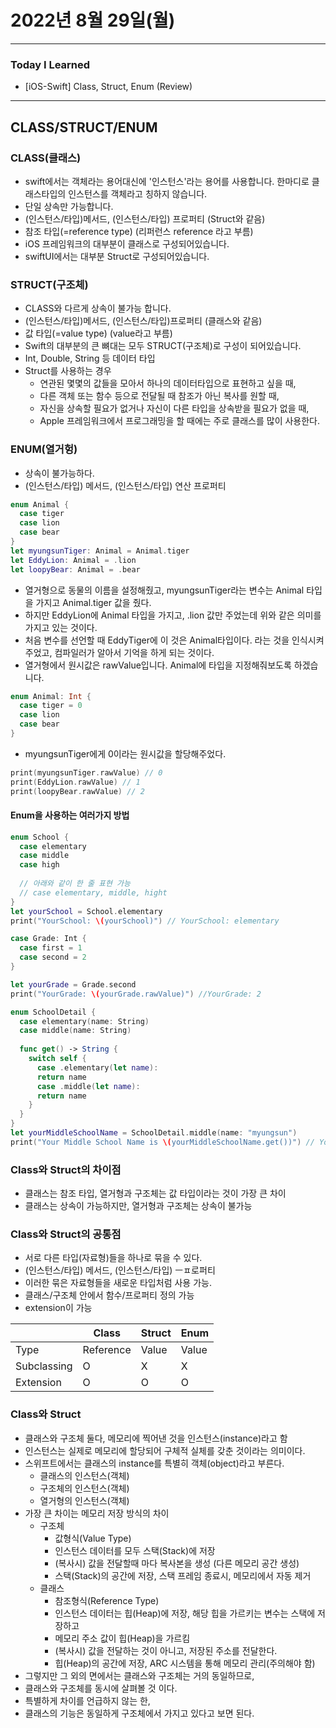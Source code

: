 # 2022년 8월 29일(월)

---

### Today I Learned

- [iOS-Swift] Class, Struct, Enum (Review)

---

## CLASS/STRUCT/ENUM

### CLASS(클래스)

- swift에서는 객체라는 용어대신에 '인스턴스'라는 용어를 사용합니다. 한마디로 클래스타입의 인스턴스를 객체라고 칭하지 않습니다.
- 단일 상속만 가능합니다.
- (인스턴스/타입)메서드, (인스턴스/타입) 프로퍼티 (Struct와 같음)
- 참조 타입(=reference type) (리퍼런스 reference 라고 부름)
- iOS 프레임워크의 대부분이 클래스로 구성되어있습니다.
- swiftUI에서는 대부분 Struct로 구성되어있습니다.

### STRUCT(구조체)

- CLASS와 다르게 상속이 불가능 합니다.
- (인스턴스/타입)메서드, (인스턴스/타입)프로퍼티 (클래스와 같음)
- 값 타입(=value type) (value라고 부름)
- Swift의 대부분의 큰 뼈대는 모두 STRUCT(구조체)로 구성이 되어있습니다.
- Int, Double, String 등 데이터 타입
- Struct를 사용하는 경우
  - 연관된 몇몇의 값들을 모아서 하나의 데이터타입으로 표현하고 싶을 때,
  - 다른 객체 또는 함수 등으로 전달될 때 참조가 아닌 복사를 원할 때,
  - 자신을 상속할 필요가 없거나 자신이 다른 타입을 상속받을 필요가 없을 때,
  - Apple 프레임워크에서 프로그래밍을 할 때에는 주로 클래스를 많이 사용한다.

### ENUM(열거헝)

- 상속이 불가능하다.
- (인스턴스/타입) 메서드, (인스턴스/타입) 연산 프로퍼티

```swift
enum Animal {
  case tiger
  case lion 
  case bear 
}
let myungsunTiger: Animal = Animal.tiger
let EddyLion: Animal = .lion 
let loopyBear: Animal = .bear
```

- 열거형으로 동물의 이름을 설정해줬고, myungsunTiger라는 변수는 Animal 타입을 가지고 Animal.tiger 값을 줬다.
- 하지만 EddyLion에 Animal 타입을 가지고, .lion 값만 주었는데 위와 같은 의미를 가지고 있는 것이다.
- 처음 변수를 선언할 때 EddyTiger에 이 것은 Animal타입이다. 라는 것을 인식시켜주었고, 컴파일러가 알아서 기억을 하게 되는 것이다.
- 열거형에서 원시값은 rawValue입니다. Animal에 타입을 지정해줘보도록 하겠습니다.

```swift
enum Animal: Int {
  case tiger = 0
  case lion 
  case bear
}
```

- myungsunTiger에게 0이라는 원시값을 할당해주었다.

```swift
print(myungsunTiger.rawValue) // 0
print(EddyLion.rawValue) // 1
print(loopyBear.rawValue) // 2
```

#### Enum을 사용하는 여러가지 방법

```swift
enum School {
  case elementary
  case middle
  case high
  
  // 아래와 같이 한 줄 표현 가능
  // case elementary, middle, hight
}
let yourSchool = School.elementary
print("YourSchool: \(yourSchool)") // YourSchool: elementary

case Grade: Int {
  case first = 1
  case second = 2
}

let yourGrade = Grade.second
print("YourGrade: \(yourGrade.rawValue)") //YourGrade: 2

enum SchoolDetail {
  case elementary(name: String)
  case middle(name: String)
  
  func get() -> String {
    switch self {
      case .elementary(let name):
      return name
      case .middle(let name):
      return name 
    }
  }
}
let yourMiddleSchoolName = SchoolDetail.middle(name: "myungsun")
print("Your Middle School Name is \(yourMiddleSchoolName.get())") // Your Middle School Name is myungsun
```

### Class와 Struct의 차이점

- 클래스는 참조 타입, 열거형과 구조체는 값 타입이라는 것이 가장 큰 차이
- 클래스는 상속이 가능하지만, 열거형과 구조체는 상속이 불가능

### Class와 Struct의 공통점

- 서로 다른 타입(자료형)들을 하나로 묶을 수 있다.
- (인스턴스/타입) 메서드, (인스턴스/타입) ㅡㅍ로퍼티
- 이러한 묶은 자료형들을 새로운 타입처럼 사용 가능.
- 클래스/구조체 안에서 함수/프로퍼티 정의 가능
- extension이 가능

|             | Class     | Struct | Enum  |
| ----------- | --------- | ------ | ----- |
| Type        | Reference | Value  | Value |
| Subclassing | O         | X      | X     |
| Extension   | O         | O      | O     |

### Class와 Struct

- 클래스와 구조체 둘다, 메모리에 찍어낸 것을 인스턴스(instance)라고 함
- 인스턴스는 실제로 메모리에 할당되어 구체적 실체를 갖춘 것이라는 의미이다.
- 스위프트에서는 클래스의 instance를 특별히 객체(object)라고 부른다.
  - 클래스의 인스턴스(객체)
  - 구조체의 인스턴스(객체)
  - 열거형의 인스턴스(객체)
- 가장 큰 차이는 메모리 저장 방식의 차이 
  - 구조체 
    - 값형식(Value Type)
    - 인스턴스 데이터를 모두 스택(Stack)에 저장 
    - (복사시) 값을 전달할때 마다 복사본을 생성 (다른 메모리 공간 생성)
    - 스택(Stack)의 공간에 저장, 스택 프레임 종료시, 메모리에서 자동 제거 
  - 클래스
    - 참조형식(Reference Type)
    - 인스턴스 데이터는 힙(Heap)에 저장, 해당 힙을 가르키는 변수는 스택에 저장하고 
    - 메모리 주소 값이 힙(Heap)을 가르킴
    - (복사시) 값을 전달하는 것이 아니고, 저장된 주소를 전달한다.
    - 힙(Heap)의 공간에 저장, ARC 시스템을 통해 메모리 관리(주의해야 함)
- 그렇지만 그 외의 면에서는 클래스와 구조체는 거의 동일하므로, 
- 클래스와 구조체를 동시에 살펴볼 것 이다.
- 특별하게 차이를 언급하지 않는 한,
- 클래스의 기능은 동일하게 구조체에서 가지고 있다고 보면 된다.


